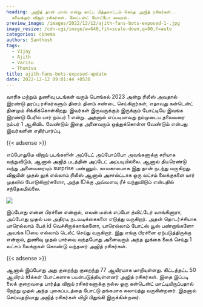```yaml
---
heading: அஜித் தான் மாஸ் என்று காட்ட பித்தலாட்டம் செய்த அஜித் ரசிகர்கள்..
  கலைக்கும் விஜய் ரசிகர்கள். லேட்டஸ்ட் போட்டோ வைரல்.
preview_image: /images/2022/12/12/ajith-fans-bots-exposed-1-.jpg
image_resize: /cdn-cgi/image/w=640,fit=scale-down,q=80,f=auto
categories: cinema
authors: Santhosh
tags:
  - Vijay
  - Ajith
  - Varisu
  - Thunivu
title: ajith-fans-bots-exposed-update
date: 2022-12-12 09:01:44 +0530
---
```

வாரிசு மற்றும் துணிவு படங்கள் வரும் பொங்கல் 2023 அன்று ரிலீஸ் அவதால் இரண்டு தரப்பு ரசிகர்களும் தினம் தினம் சண்டை செய்கிறார்கள், எதாவது கன்டென்ட் தினமும் சிக்கிக்கொள்கிறது. இவர்கள் இருவருக்கும் இருக்கும் போட்டியே இவங்க இரண்டு பேரில் யார் நம்பர் 1 என்று. அதனால் எப்படியாவது நம்முடைய தலைவரை நம்பர் 1 ஆகிவிட வேண்டும் இதை அனைவரும் ஒத்துக்கொள்ள வேண்டும் என்பது  இவர்களின் எதிர்பார்ப்பு.

{{< adsense >}}

எப்போதுமே விஜய் படங்களின் அப்டேட் அப்போப்போ அவங்களுக்கு சரியாக வந்துவிடும், ஆனால் அஜித் படத்தின் அப்டேட் அப்படியில்லை. ஆனால் திடீரெண்டு வந்து அனைவரையும் surprise பண்ணும். காலகாலமாக இது தான் நடந்து வருகிறது. விஜயின் முதல் லுக் எல்லாம் ரிலீஸ் ஆனால் அசால்ட்டாக ஒரு லட்சம் லைக்குகளை யார் முதலில் போடுகிறார்களோ, அந்த IDக்கு அவ்வளவு ரீச் வந்துவிடும் என்பதில் சந்தேகமில்லை.

![](/images/2022/12/12/ajith-fans-bots-exposed-2-.jpg)

இப்போது என்ன பிரச்னை என்றால், எலன் மஸ்க் எப்போ த்விட்டேர் வாங்கினாரா, அப்போது முதல் பல அதிரடி நடவடிக்கைகளை எடுத்து வருகிறார். அதன் தொடர்ச்சியாக யாரெல்லாம் பேக் id வெச்சிருக்காங்களோ, யாரெல்லாம் போட்ஸ் யூஸ் பண்றாங்களோ அவங்க IDயை எல்லாம் டெலீட் செய்து வருகிறார். இது எங்கு பிரச்னை ஏற்படுத்திருக்கு என்றால், துணிவு முதல் பார்வை வந்தபோது அனைவரும் அந்த லுக்கை லைக் செய்து 1 லட்சம் லைக்குகள் கொண்டு வந்தனர் அஜித் ரசிகர்கள்.

{{< adsense >}}

ஆனால் இப்போது அது குறைந்து குறைந்து 77 ஆயிரமாக மாறியுள்ளது. கிட்டத்தட்ட 50 ஆயிரம் idக்கள் போட்களாக பயன்படுத்தியுள்ளனர் அஜித் ரசிகர்கள். இதை இப்படி லைக் குறைவதை பார்த்த விஜய் ரசிகர்களுக்கு நல்ல ஒரு கன்டென்ட் மாட்டியிருப்பதால் நேற்று முதல் அந்த புகைப்படத்தை போட்டு தங்கமாக கலாய்த்து வருகின்றனர். இதனால் செய்வதறியாது அஜித் ரசிகர்கள் விழி பிதுங்கி இருக்கின்றனர்.